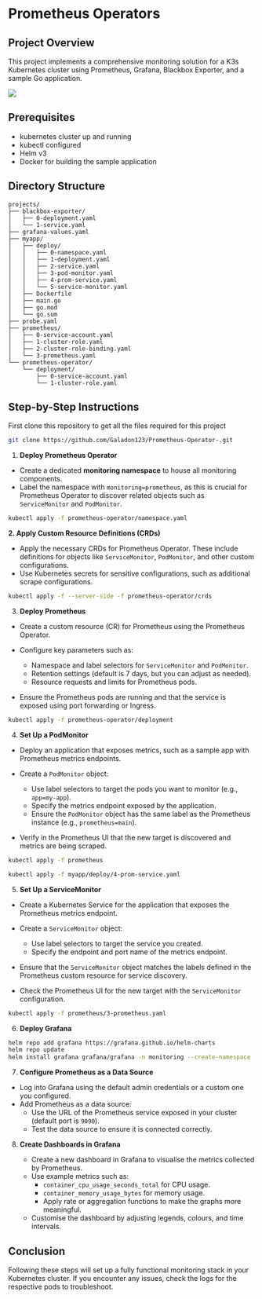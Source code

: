 # Prometheus Operators

## Project Overview
This project implements a comprehensive monitoring solution for a K3s Kubernetes cluster using Prometheus, Grafana, Blackbox Exporter, and a sample Go application.

![](https://github.com/poridhiEng/poridhi-labs/raw/main/Poridhi%20Labs/Kubernetes%20Tasks/Prometheus%20Operator%20Kubernetes/images/Prometheus-operator-2.drawio.svg)

## Prerequisites
- kubernetes cluster up and running
- kubectl configured
- Helm v3
- Docker for building the sample application

## Directory Structure

```
projects/
├── blackbox-exporter/
│   ├── 0-deployment.yaml
│   └── 1-service.yaml
├── grafana-values.yaml
├── myapp/
│   ├── deploy/
│   │   ├── 0-namespace.yaml
│   │   ├── 1-deployment.yaml
│   │   ├── 2-service.yaml
│   │   ├── 3-pod-monitor.yaml
│   │   ├── 4-prom-service.yaml
│   │   └── 5-service-monitor.yaml
│   ├── Dockerfile
│   ├── main.go
│   ├── go.mod
│   └── go.sum
├── probe.yaml
├── prometheus/
│   ├── 0-service-account.yaml
│   ├── 1-cluster-role.yaml
│   ├── 2-cluster-role-binding.yaml
│   └── 3-prometheus.yaml
└── prometheus-operator/
    └── deployment/
        ├── 0-service-account.yaml
        └── 1-cluster-role.yaml
```

## Step-by-Step Instructions

First clone this repository to get all the files required for this project

```sh
git clone https://github.com/Galadon123/Prometheus-Operator-.git
```
1. **Deploy Prometheus Operator**

- Create a dedicated **monitoring namespace** to house all monitoring components.
- Label the namespace with `monitoring=prometheus`, as this is crucial for Prometheus Operator to discover related objects such as `ServiceMonitor` and `PodMonitor`.


```bash
kubectl apply -f prometheus-operator/namespace.yaml
```

**2. Apply Custom Resource Definitions (CRDs)**

- Apply the necessary CRDs for Prometheus Operator. These include definitions for objects like `ServiceMonitor`, `PodMonitor`, and other custom configurations.
- Use Kubernetes secrets for sensitive configurations, such as additional scrape configurations.

```sh
kubectl apply -f --server-side -f prometheus-operator/crds
```

3. **Deploy Prometheus**

- Create a custom resource (CR) for Prometheus using the Prometheus Operator.
- Configure key parameters such as:
    - Namespace and label selectors for `ServiceMonitor` and `PodMonitor`.
    - Retention settings (default is 7 days, but you can adjust as needed).
    - Resource requests and limits for Prometheus pods.

- Ensure the Prometheus pods are running and that the service is exposed using port forwarding or Ingress.

```sh
kubectl apply -f prometheus-operator/deployment
```

4. **Set Up a PodMonitor**

- Deploy an application that exposes metrics, such as a sample app with Prometheus metrics endpoints.
- Create a `PodMonitor` object:
    - Use label selectors to target the pods you want to monitor (e.g., `app=my-app`).
    - Specify the metrics endpoint exposed by the application.
    - Ensure the `PodMonitor` object has the same label as the Prometheus instance (e.g., `prometheus=main`).

- Verify in the Prometheus UI that the new target is discovered and metrics are being scraped.

```sh
kubectl apply -f prometheus
```

```sh
kubectl apply -f myapp/deploy/4-prom-service.yaml
```

5. **Set Up a ServiceMonitor**

- Create a Kubernetes Service for the application that exposes the Prometheus metrics endpoint.
- Create a `ServiceMonitor` object:
    - Use label selectors to target the service you created.
    - Specify the endpoint and port name of the metrics endpoint.

- Ensure that the `ServiceMonitor` object matches the labels defined in the Prometheus custom resource for service discovery.

- Check the Prometheus UI for the new target with the `ServiceMonitor` configuration.

```sh
kubectl apply -f prometheus/3-prometheus.yaml
```

6. **Deploy Grafana**

```sh
helm repo add grafana https://grafana.github.io/helm-charts
helm repo update
helm install grafana grafana/grafana -n monitoring --create-namespace
```

7. **Configure Prometheus as a Data Source**

- Log into Grafana using the default admin credentials or a custom one you configured.
- Add Prometheus as a data source:
    - Use the URL of the Prometheus service exposed in your cluster (default port is `9090`).
    - Test the data source to ensure it is connected correctly.


8. **Create Dashboards in Grafana**

   - Create a new dashboard in Grafana to visualise the metrics collected by Prometheus.
   - Use example metrics such as:
     - `container_cpu_usage_seconds_total` for CPU usage.
     - `container_memory_usage_bytes` for memory usage.
     - Apply rate or aggregation functions to make the graphs more meaningful.
   - Customise the dashboard by adjusting legends, colours, and time intervals.


## Conclusion
Following these steps will set up a fully functional monitoring stack in your Kubernetes cluster. If you encounter any issues, check the logs for the respective pods to troubleshoot.






